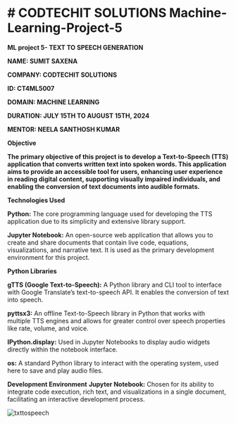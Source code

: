 # # CODTECHIT SOLUTIONS Machine-Learning-Project-5
**ML project 5- TEXT TO SPEECH GENERATION**

**NAME: SUMIT SAXENA**

**COMPANY: CODTECHIT SOLUTIONS**

**ID: CT4ML5007**

**DOMAIN: MACHINE LEARNING**

**DURATION: JULY 15TH TO AUGUST 15TH, 2024**

**MENTOR: NEELA SANTHOSH KUMAR**

**Objective**

**The primary objective of this project is to develop a Text-to-Speech (TTS) application that converts written text into spoken words. This application aims to provide an accessible tool for users, enhancing user experience in reading digital content, supporting visually impaired individuals, and enabling the conversion of text documents into audible formats.**

**Technologies Used**

**Python:** The core programming language used for developing the TTS application due to its simplicity and extensive library support.

**Jupyter Notebook:** An open-source web application that allows you to create and share documents that contain live code, equations, visualizations, and narrative text. It is used as the primary development environment for this project.


**Python Libraries**

**gTTS (Google Text-to-Speech):** A Python library and CLI tool to interface with Google Translate’s text-to-speech API. It enables the conversion of text into speech.

**pyttsx3:** An offline Text-to-Speech library in Python that works with multiple TTS engines and allows for greater control over speech properties like rate, volume, and voice.

**IPython.display:** Used in Jupyter Notebooks to display audio widgets directly within the notebook interface.

**os:** A standard Python library to interact with the operating system, used here to save and play audio files.


**Development Environment**
**Jupyter Notebook:** Chosen for its ability to integrate code execution, rich text, and visualizations in a single document, facilitating an interactive development process.


![txttospeech](https://github.com/user-attachments/assets/c0b5c8c3-2633-42fe-803c-08a53cad3e15)

